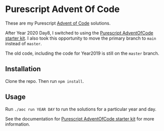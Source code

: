 # Purescript Advent Of Code

These are my Purescript [Advent of Code](https://adventofcode.com/) solutions.

After Year 2020 Day8, I switched to using the [Purescript AdventOfCode starter kit](https://github.com/fpindia/purescript-adventofcode). I also took this opportunity to move the primary branch to `main` instead of `master`.

The old code, including the code for Year2019 is still on the `master` branch.

## Installation

Clone the repo. Then run `npm install`.

## Usage

Run `./aoc run YEAR DAY` to run the solutions for a particular year and day.

See the documentation for [Purescript AdventOfCode starter kit](https://github.com/fpindia/purescript-adventofcode) for more information.
